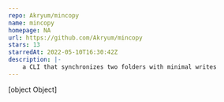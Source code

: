 ```yaml
---
repo: Akryum/mincopy
name: mincopy
homepage: NA
url: https://github.com/Akryum/mincopy
stars: 13
starredAt: 2022-05-10T16:30:42Z
description: |-
    a CLI that synchronizes two folders with minimal writes
---
```


[object Object]
